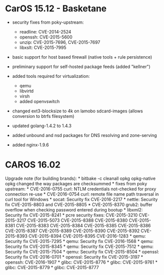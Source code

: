 CarOS 15.12 - Basketane
=======================

* security fixes from poky-upstream:
	* readline: CVE-2014-2524
	* openssh: CVE-2015-5600
	* unzip: CVE-2015-7696, CVE-2015-7697
	* libxslt: CVE-2015-7995

* basic support for host based firewall (native tools + rule persistence)

* preliminary support for self-hosted package feeds (added "kellner")

* added tools required for virtualization:
	* qemu
	* libvirtd
	* virsh
	* added openvswitch

* changed ext3-blocksize to 4k on lamobo sdcard-images
  (allows conversion to btrfs filesystem)

* updated golang-1.4.2 to 1.4.3

* added unbound and nsd packages for DNS resolving and zone-serving

* added nginx-1.9.6


CAROS 16.02
===========

Upgrade note (for building brands):
	* bitbake -c cleanall opkg opkg-native
	  opkg changed the way packages are checksummed
	* fixes from poky upstream:
	  * CVE-2016-0755 curl: NTLM credentials not-checked for proxy connection re-use
	  * CVE-2016-0754 curl: remote file name path traversal in curl tool for Windows
	  * socat: Security fix CVE-2016-2217
	  * nettle: Security fix CVE-2015-8803 and CVE-2015-8805
	  * CVE-2015-8370 grub2: buffer overflow when checking password entered during bootup
	  * libxml2: Security fix CVE-2015-8241
	  * pcre security fixes: CVE-2015-3210 CVE-2015-3217 CVE-2015-5073 CVE-2015-8388 CVE-2015-8380 CVE-2015-8381 CVE-2015-8383 CVE-2015-8384 CVE-2015-8385 CVE-2015-8386 CVE-2015-8387 CVE-2015-8389 CVE-2015-8390 CVE-2015-8392 CVE-2015-8393 CVE-2015-8394 CVE-2015-8395 CVE-2016-1283
	  * qemu: Security fix CVE-2015-7295
	  * qemu: Security fix CVE-2016-1568
	  * qemu: Security fix CVE-2015-8345
	  * qemu: Security fix CVE-2015-7512
	  * qemu: Security fix CVE-2015-7504
	  * qemu: Security fix CVE-2015-8504
	  * openssl: Security fix CVE-2016-0701
	  * openssl: Security fix CVE-2015-3197
	  * openssh: CVE-2016-1907
	  * glibc: CVE-2015-8776
	  * glibc: CVE-2015-9761
	  * glibc: CVE-2015-8779
	  * glibc: CVE-2015-8777
